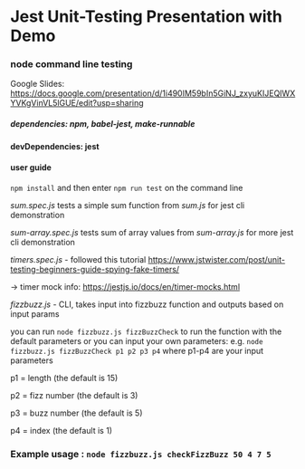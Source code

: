 # Jest Unit-Testing Presentation with Demo

### node command line testing

Google Slides: https://docs.google.com/presentation/d/1i490IM59bIn5GiNJ_zxyuKIJEQIWXYVKgVinVL5lGUE/edit?usp=sharing


##### dependencies: npm, babel-jest, make-runnable
#### devDependencies: jest

#### user guide



`npm install` and then enter `npm run test` on the command line

_sum.spec.js_ tests a simple sum function from _sum.js_ for jest cli demonstration

_sum-array.spec.js_ tests sum of array values from _sum-array.js_ for more jest cli demonstration

_timers.spec.js_ - followed this tutorial https://www.jstwister.com/post/unit-testing-beginners-guide-spying-fake-timers/

-> timer mock info: https://jestjs.io/docs/en/timer-mocks.html

_fizzbuzz.js_ - CLI, takes input into fizzbuzz function and outputs based on input params

you can run `node fizzbuzz.js fizzBuzzCheck` to run the function with the default parameters or
you can input your own parameters:
  e.g. `node fizzbuzz.js fizzBuzzCheck p1 p2 p3 p4` where p1-p4 are your input parameters
    

p1 = length        (the default is 15)

p2 = fizz number   (the default is 3)

p3 = buzz number   (the default is 5)

p4 = index         (the default is 1)

### Example usage : `node fizzbuzz.js checkFizzBuzz 50 4 7 5` 

